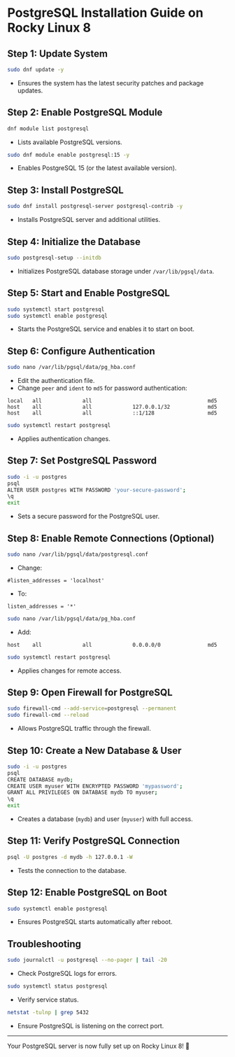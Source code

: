 # PostgreSQL Installation Guide on Rocky Linux 8

## Step 1: Update System
```bash
sudo dnf update -y
```
- Ensures the system has the latest security patches and package updates.

## Step 2: Enable PostgreSQL Module
```bash
dnf module list postgresql
```
- Lists available PostgreSQL versions.
```bash
sudo dnf module enable postgresql:15 -y
```
- Enables PostgreSQL 15 (or the latest available version).

## Step 3: Install PostgreSQL
```bash
sudo dnf install postgresql-server postgresql-contrib -y
```
- Installs PostgreSQL server and additional utilities.

## Step 4: Initialize the Database
```bash
sudo postgresql-setup --initdb
```
- Initializes PostgreSQL database storage under `/var/lib/pgsql/data`.

## Step 5: Start and Enable PostgreSQL
```bash
sudo systemctl start postgresql
sudo systemctl enable postgresql
```
- Starts the PostgreSQL service and enables it to start on boot.

## Step 6: Configure Authentication
```bash
sudo nano /var/lib/pgsql/data/pg_hba.conf
```
- Edit the authentication file.
- Change `peer` and `ident` to `md5` for password authentication:
```plaintext
local   all             all                                     md5
host    all             all             127.0.0.1/32            md5
host    all             all             ::1/128                 md5
```
```bash
sudo systemctl restart postgresql
```
- Applies authentication changes.

## Step 7: Set PostgreSQL Password
```bash
sudo -i -u postgres
psql
ALTER USER postgres WITH PASSWORD 'your-secure-password';
\q
exit
```
- Sets a secure password for the PostgreSQL user.

## Step 8: Enable Remote Connections (Optional)
```bash
sudo nano /var/lib/pgsql/data/postgresql.conf
```
- Change:
```plaintext
#listen_addresses = 'localhost'
```
- To:
```plaintext
listen_addresses = '*'
```
```bash
sudo nano /var/lib/pgsql/data/pg_hba.conf
```
- Add:
```plaintext
host    all             all             0.0.0.0/0               md5
```
```bash
sudo systemctl restart postgresql
```
- Applies changes for remote access.

## Step 9: Open Firewall for PostgreSQL
```bash
sudo firewall-cmd --add-service=postgresql --permanent
sudo firewall-cmd --reload
```
- Allows PostgreSQL traffic through the firewall.

## Step 10: Create a New Database & User
```bash
sudo -i -u postgres
psql
CREATE DATABASE mydb;
CREATE USER myuser WITH ENCRYPTED PASSWORD 'mypassword';
GRANT ALL PRIVILEGES ON DATABASE mydb TO myuser;
\q
exit
```
- Creates a database (`mydb`) and user (`myuser`) with full access.

## Step 11: Verify PostgreSQL Connection
```bash
psql -U postgres -d mydb -h 127.0.0.1 -W
```
- Tests the connection to the database.

## Step 12: Enable PostgreSQL on Boot
```bash
sudo systemctl enable postgresql
```
- Ensures PostgreSQL starts automatically after reboot.

## Troubleshooting
```bash
sudo journalctl -u postgresql --no-pager | tail -20
```
- Check PostgreSQL logs for errors.
```bash
sudo systemctl status postgresql
```
- Verify service status.
```bash
netstat -tulnp | grep 5432
```
- Ensure PostgreSQL is listening on the correct port.

---
Your PostgreSQL server is now fully set up on Rocky Linux 8! 🚀

